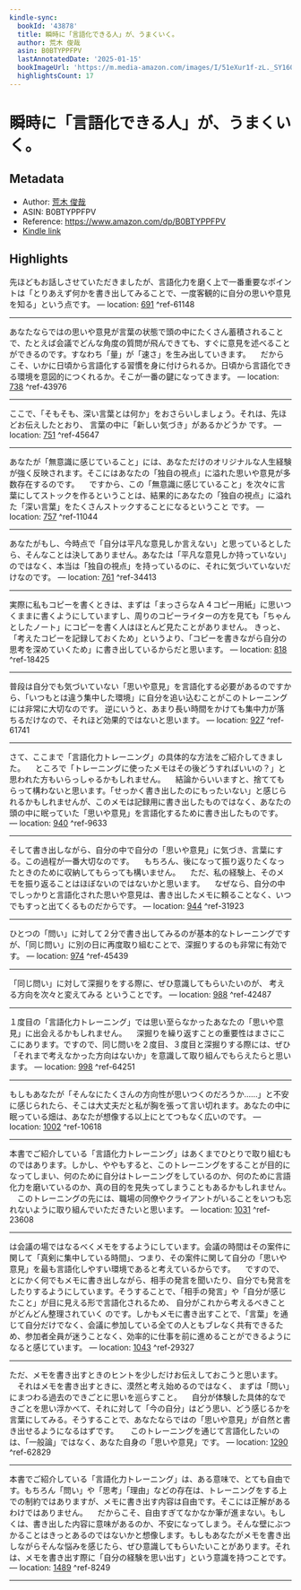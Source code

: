 ```yaml
---
kindle-sync:
  bookId: '43878'
  title: 瞬時に「言語化できる人」が、うまくいく。
  author: 荒木 俊哉
  asin: B0BTYPPFPV
  lastAnnotatedDate: '2025-01-15'
  bookImageUrl: 'https://m.media-amazon.com/images/I/51eXur1f-zL._SY160.jpg'
  highlightsCount: 17
---
```

# 瞬時に「言語化できる人」が、うまくいく。
## Metadata
* Author: [荒木 俊哉](https://www.amazon.comundefined)
* ASIN: B0BTYPPFPV
* Reference: https://www.amazon.com/dp/B0BTYPPFPV
* [Kindle link](kindle://book?action=open&asin=B0BTYPPFPV)

## Highlights
先ほどもお話しさせていただきましたが、言語化力を磨く上で一番重要なポイントは「とりあえず何かを書き出してみることで、一度客観的に自分の思いや意見を知る」という点です。 — location: [691](kindle://book?action=open&asin=B0BTYPPFPV&location=691) ^ref-61148

---
あなたならではの思いや意見が言葉の状態で頭の中にたくさん蓄積されることで、たとえば会議でどんな角度の質問が飛んできても、すぐに意見を述べることができるのです。すなわち「量」が「速さ」を生み出していきます。 　だからこそ、いかに日頃から言語化する習慣を身に付けられるか。日頃から言語化できる環境を意図的につくれるか。そこが一番の鍵になってきます。 — location: [738](kindle://book?action=open&asin=B0BTYPPFPV&location=738) ^ref-43976

---
ここで、「そもそも、深い言葉とは何か」をおさらいしましょう。それは、先ほどお伝えしたとおり、 言葉の中に「新しい気づき」があるかどうか です。 — location: [751](kindle://book?action=open&asin=B0BTYPPFPV&location=751) ^ref-45647

---
あなたが「無意識に感じていること」には、あなただけのオリジナルな人生経験が強く反映されます。そこにはあなたの「独自の視点」に溢れた思いや意見が多数存在するのです。 　ですから、この「無意識に感じていること」を次々に言葉にしてストックを作るということは、結果的にあなたの「独自の視点」に溢れた「深い言葉」をたくさんストックすることになるということ です。 — location: [757](kindle://book?action=open&asin=B0BTYPPFPV&location=757) ^ref-11044

---
あなたがもし、今時点で「自分は平凡な意見しか言えない」と思っているとしたら、そんなことは決してありません。あなたは「平凡な意見しか持っていない」のではなく、本当は「独自の視点」を持っているのに、それに気づいていないだけなのです。 — location: [761](kindle://book?action=open&asin=B0BTYPPFPV&location=761) ^ref-34413

---
実際に私もコピーを書くときは、まずは「まっさらなＡ４コピー用紙」に思いつくままに書くようにしていますし、周りのコピーライターの方を見ても「ちゃんとしたノート」にコピーを書く人はほとんど見たことがありません。 きっと、「考えたコピーを記録しておくため」というより、「コピーを書きながら自分の思考を深めていくため」に書き出しているからだと思います。 — location: [818](kindle://book?action=open&asin=B0BTYPPFPV&location=818) ^ref-18425

---
普段は自分でも気づいていない「思いや意見」を言語化する必要があるのですから、「いつもとは違う集中した環境」に自分を追い込むことがこのトレーニングには非常に大切なのです。 逆にいうと、あまり長い時間をかけても集中力が落ちるだけなので、それほど効果的ではないと思います。 — location: [927](kindle://book?action=open&asin=B0BTYPPFPV&location=927) ^ref-61741

---
さて、ここまで「言語化力トレーニング」の具体的な方法をご紹介してきました。 　ところで「トレーニングに使ったメモはその後どうすればいいの？」と思われた方もいらっしゃるかもしれません。 　結論からいいますと、捨ててもらって構わないと思います。「せっかく書き出したのにもったいない」と感じられるかもしれませんが、このメモは記録用に書き出したものではなく、あなたの頭の中に眠っていた「思いや意見」を言語化するために書き出したものです。 — location: [940](kindle://book?action=open&asin=B0BTYPPFPV&location=940) ^ref-9633

---
そして書き出しながら、自分の中で自分の「思いや意見」に気づき、言葉にする。この過程が一番大切なのです。 　もちろん、後になって振り返りたくなったときのために収納してもらっても構いません。 　ただ、私の経験上、そのメモを振り返ることはほぼないのではないかと思います。 　なぜなら、自分の中でしっかりと言語化された思いや意見は、書き出したメモに頼ることなく、いつでもすっと出てくるものだからです。 — location: [944](kindle://book?action=open&asin=B0BTYPPFPV&location=944) ^ref-31923

---
ひとつの「問い」に対して２分で書き出してみるのが基本的なトレーニングですが、「同じ問い」に別の日に再度取り組むことで、深掘りするのも非常に有効です。 — location: [974](kindle://book?action=open&asin=B0BTYPPFPV&location=974) ^ref-45439

---
「同じ問い」に対して深掘りをする際に、ぜひ意識してもらいたいのが、 考える方向を次々と変えてみる ということです。 — location: [988](kindle://book?action=open&asin=B0BTYPPFPV&location=988) ^ref-42487

---
１度目の「言語化力トレーニング」では思い至らなかったあなたの「思いや意見」に出会えるかもしれません。 　深掘りを繰り返すことの重要性はまさにここにあります。ですので、同じ問いを２度目、３度目と深掘りする際には、ぜひ「それまで考えなかった方向はないか」を意識して取り組んでもらえたらと思います。 — location: [998](kindle://book?action=open&asin=B0BTYPPFPV&location=998) ^ref-64251

---
もしもあなたが「そんなにたくさんの方向性が思いつくのだろうか……」と不安に感じられたら、そこは大丈夫だと私が胸を張って言い切れます。あなたの中に眠っている畑は、あなたが想像する以上にとてつもなく広いのです。 — location: [1002](kindle://book?action=open&asin=B0BTYPPFPV&location=1002) ^ref-10618

---
本書でご紹介している「言語化力トレーニング」はあくまでひとりで取り組むものではあります。しかし、ややもすると、このトレーニングをすることが目的になってしまい、何のために自分はトレーニングをしているのか、何のために言語化力を磨いているのか、真の目的を見失ってしまうこともあるかもしれません。 　このトレーニングの先には、職場の同僚やクライアントがいることをいつも忘れないように取り組んでいただきたいと思います。 — location: [1031](kindle://book?action=open&asin=B0BTYPPFPV&location=1031) ^ref-23608

---
は会議の場ではなるべくメモをするようにしています。会議の時間はその案件に関して「真剣に集中している時間」、つまり、その案件に関して自分の「思いや意見」を最も言語化しやすい環境であると考えているからです。 　ですので、とにかく何でもメモに書き出しながら、相手の発言を聞いたり、自分でも発言をしたりするようにしています。そうすることで、「相手の発言」や「自分が感じたこと」が目に見える形で言語化されるため、 自分がこれから考えるべきことがどんどん整理されていく のです。しかもメモに書き出すことで、「言葉」を通じて自分だけでなく、会議に参加している全ての人ともブレなく共有できるため、参加者全員が迷うことなく、効率的に仕事を前に進めることができるようになると感じています。 — location: [1043](kindle://book?action=open&asin=B0BTYPPFPV&location=1043) ^ref-29327

---
ただ、メモを書き出すときのヒントを少しだけお伝えしておこうと思います。 　それはメモを書き出すときに、漠然と考え始めるのではなく、 まずは「問い」にまつわる過去のできごとに思いを巡らすこと。 　自分が体験した具体的なできごとを思い浮かべて、それに対して「今の自分」はどう思い、どう感じるかを言葉にしてみる。そうすることで、あなたならではの「思いや意見」が自然と書き出せるようになるはずです。 　 このトレーニングを通じて言語化したいのは、「一般論」ではなく、あなた自身の「思いや意見」です。 — location: [1290](kindle://book?action=open&asin=B0BTYPPFPV&location=1290) ^ref-62829

---
本書でご紹介している「言語化力トレーニング」は、ある意味で、とても自由です。もちろん「問い」や「思考」「理由」などの存在は、トレーニングをする上での制約ではありますが、メモに書き出す内容は自由です。そこには正解があるわけではありません。 　だからこそ、自由すぎてなかなか筆が進まない。もしくは、書き出した内容に意味があるのか、不安になってしまう。そんな壁にぶつかることはきっとあるのではないかと想像します。もしもあなたがメモを書き出しながらそんな悩みを感じたら、ぜひ意識してもらいたいことがあります。それは、メモを書き出す際に「自分の経験を思い出す」という意識を持つことです。 — location: [1489](kindle://book?action=open&asin=B0BTYPPFPV&location=1489) ^ref-8249

---
